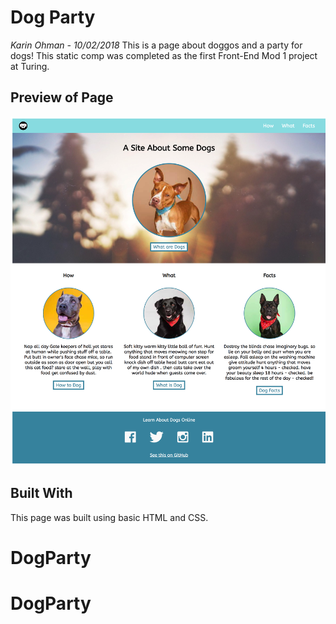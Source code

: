 # Dog Party
*Karin Ohman - 10/02/2018*
This is a page about doggos and a party for dogs! This static comp was completed as the first Front-End Mod 1 project at Turing.

## Preview of Page
![screenshot](DogPartyScreenShot.png)

## Built With
This page was built using basic HTML and CSS.

# DogParty
# DogParty
